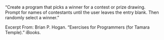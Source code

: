 “Create a program that picks a winner for a contest or prize drawing. Prompt for names of contestants until the user leaves the entry blank. Then randomly select a winner.”

Excerpt From: Brian P. Hogan. “Exercises for Programmers (for Tamara Temple).” iBooks. 